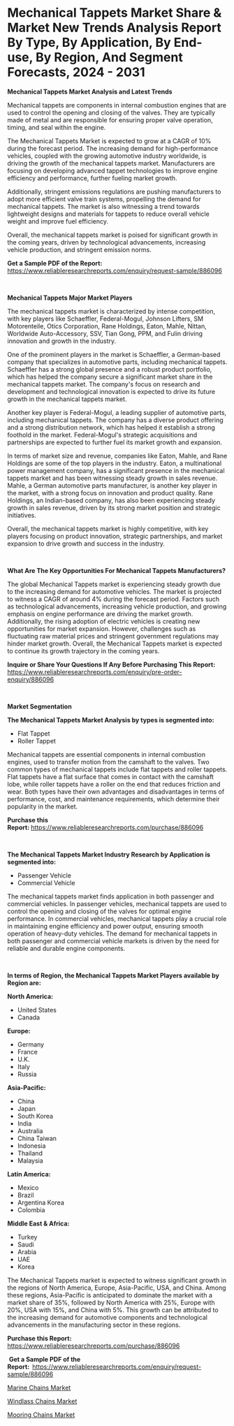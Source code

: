 <p><h1>Mechanical Tappets Market Share & Market New Trends Analysis Report By Type, By Application, By End-use, By Region, And Segment Forecasts, 2024 - 2031</h1></p><p><strong>Mechanical Tappets Market Analysis and Latest Trends</strong></p>
<p><p>Mechanical tappets are components in internal combustion engines that are used to control the opening and closing of the valves. They are typically made of metal and are responsible for ensuring proper valve operation, timing, and seal within the engine.</p><p>The Mechanical Tappets Market is expected to grow at a CAGR of 10% during the forecast period. The increasing demand for high-performance vehicles, coupled with the growing automotive industry worldwide, is driving the growth of the mechanical tappets market. Manufacturers are focusing on developing advanced tappet technologies to improve engine efficiency and performance, further fueling market growth.</p><p>Additionally, stringent emissions regulations are pushing manufacturers to adopt more efficient valve train systems, propelling the demand for mechanical tappets. The market is also witnessing a trend towards lightweight designs and materials for tappets to reduce overall vehicle weight and improve fuel efficiency.</p><p>Overall, the mechanical tappets market is poised for significant growth in the coming years, driven by technological advancements, increasing vehicle production, and stringent emission norms.</p></p>
<p><strong>Get a Sample PDF of the Report:&nbsp;</strong> <a href="https://www.reliableresearchreports.com/enquiry/request-sample/886096">https://www.reliableresearchreports.com/enquiry/request-sample/886096</a></p>
<p>&nbsp;</p>
<p><strong>Mechanical Tappets Major Market Players</strong></p>
<p><p>The mechanical tappets market is characterized by intense competition, with key players like Schaeffler, Federal-Mogul, Johnson Lifters, SM Motorenteile, Otics Corporation, Rane Holdings, Eaton, Mahle, Nittan, Worldwide Auto-Accessory, SSV, Tian Gong, PPM, and Fulin driving innovation and growth in the industry.</p><p>One of the prominent players in the market is Schaeffler, a German-based company that specializes in automotive parts, including mechanical tappets. Schaeffler has a strong global presence and a robust product portfolio, which has helped the company secure a significant market share in the mechanical tappets market. The company's focus on research and development and technological innovation is expected to drive its future growth in the mechanical tappets market.</p><p>Another key player is Federal-Mogul, a leading supplier of automotive parts, including mechanical tappets. The company has a diverse product offering and a strong distribution network, which has helped it establish a strong foothold in the market. Federal-Mogul's strategic acquisitions and partnerships are expected to further fuel its market growth and expansion.</p><p>In terms of market size and revenue, companies like Eaton, Mahle, and Rane Holdings are some of the top players in the industry. Eaton, a multinational power management company, has a significant presence in the mechanical tappets market and has been witnessing steady growth in sales revenue. Mahle, a German automotive parts manufacturer, is another key player in the market, with a strong focus on innovation and product quality. Rane Holdings, an Indian-based company, has also been experiencing steady growth in sales revenue, driven by its strong market position and strategic initiatives.</p><p>Overall, the mechanical tappets market is highly competitive, with key players focusing on product innovation, strategic partnerships, and market expansion to drive growth and success in the industry.</p></p>
<p>&nbsp;</p>
<p><strong>What Are The Key Opportunities For Mechanical Tappets Manufacturers?</strong></p>
<p><p>The global Mechanical Tappets market is experiencing steady growth due to the increasing demand for automotive vehicles. The market is projected to witness a CAGR of around 4% during the forecast period. Factors such as technological advancements, increasing vehicle production, and growing emphasis on engine performance are driving the market growth. Additionally, the rising adoption of electric vehicles is creating new opportunities for market expansion. However, challenges such as fluctuating raw material prices and stringent government regulations may hinder market growth. Overall, the Mechanical Tappets market is expected to continue its growth trajectory in the coming years.</p></p>
<p><strong>Inquire or Share Your Questions If Any Before Purchasing This Report:</strong> <a href="https://www.reliableresearchreports.com/enquiry/pre-order-enquiry/886096">https://www.reliableresearchreports.com/enquiry/pre-order-enquiry/886096</a></p>
<p>&nbsp;</p>
<p><strong>Market Segmentation</strong></p>
<p><strong>The Mechanical Tappets Market Analysis by types is segmented into:</strong></p>
<p><ul><li>Flat Tappet</li><li>Roller Tappet</li></ul></p>
<p><p>Mechanical tappets are essential components in internal combustion engines, used to transfer motion from the camshaft to the valves. Two common types of mechanical tappets include flat tappets and roller tappets. Flat tappets have a flat surface that comes in contact with the camshaft lobe, while roller tappets have a roller on the end that reduces friction and wear. Both types have their own advantages and disadvantages in terms of performance, cost, and maintenance requirements, which determine their popularity in the market.</p></p>
<p><strong>Purchase this Report:&nbsp;</strong><a href="https://www.reliableresearchreports.com/purchase/886096">https://www.reliableresearchreports.com/purchase/886096</a></p>
<p>&nbsp;</p>
<p><strong>The Mechanical Tappets Market Industry Research by Application is segmented into:</strong></p>
<p><ul><li>Passenger Vehicle</li><li>Commercial Vehicle</li></ul></p>
<p><p>The mechanical tappets market finds application in both passenger and commercial vehicles. In passenger vehicles, mechanical tappets are used to control the opening and closing of the valves for optimal engine performance. In commercial vehicles, mechanical tappets play a crucial role in maintaining engine efficiency and power output, ensuring smooth operation of heavy-duty vehicles. The demand for mechanical tappets in both passenger and commercial vehicle markets is driven by the need for reliable and durable engine components.</p></p>
<p>&nbsp;</p>
<p><strong>In terms of Region, the Mechanical Tappets Market Players available by Region are:</strong></p>
<p>
    <p> <strong> North America: </strong>
        <ul>
            <li>United States</li>
            <li>Canada</li>
        </ul>
        </p> 
    <p> <strong> Europe: </strong>
        <ul>
            <li>Germany</li>
            <li>France</li>
            <li>U.K.</li>
            <li>Italy</li>
            <li>Russia</li>
        </ul>
        </p> 
    <p> <strong> Asia-Pacific: </strong>
        <ul>
            <li>China</li>
            <li>Japan</li>
            <li>South Korea</li>
            <li>India</li>
            <li>Australia</li>
            <li>China Taiwan</li>
            <li>Indonesia</li>
            <li>Thailand</li>
            <li>Malaysia</li>
        </ul>
        </p> 
    <p> <strong> Latin America: </strong>
        <ul>
            <li>Mexico</li>
            <li>Brazil</li>
            <li>Argentina Korea</li>
            <li>Colombia</li>
        </ul>
        </p> 
    <p> <strong> Middle East & Africa: </strong>
        <ul>
            <li>Turkey</li>
            <li>Saudi</li>
            <li>Arabia</li>
            <li>UAE</li>
            <li>Korea</li>
        </ul>
    </p>
    </p>
<p><p>The Mechanical Tappets market is expected to witness significant growth in the regions of North America, Europe, Asia-Pacific, USA, and China. Among these regions, Asia-Pacific is anticipated to dominate the market with a market share of 35%, followed by North America with 25%, Europe with 20%, USA with 15%, and China with 5%. This growth can be attributed to the increasing demand for automotive components and technological advancements in the manufacturing sector in these regions.</p></p>
<p><strong>Purchase this Report: </strong><a href="https://www.reliableresearchreports.com/purchase/886096">https://www.reliableresearchreports.com/purchase/886096</a></p>
<p>&nbsp;<strong>Get a Sample PDF of the Report:&nbsp;&nbsp;</strong><a href="https://www.reliableresearchreports.com/enquiry/request-sample/886096">https://www.reliableresearchreports.com/enquiry/request-sample/886096</a></p>
<p><strong></strong></p>
<p><p><a href="https://view.publitas.com/reportprime-1/marine-chains-market-size-2023-2030-global-industrial-analysis-key-geographical-regions-market-share-top-key-players-product-types-and-forecast-research-report/">Marine Chains Market</a></p><p><a href="https://view.publitas.com/reportprime-1/windlass-chains-market-size-focuses-on-market-dynamics-in-depth-analysis-and-future-projections-of-its-market-forecasted-for-period-from-2023-to-2030/">Windlass Chains Market</a></p><p><a href="https://view.publitas.com/reportprime-1/mooring-chains-market-with-the-goal-of-estimating-the-market-size-and-future-growth-potential-of-various-market-segments-based-on-component-applications-end-user-and-region/">Mooring Chains Market</a></p></p>